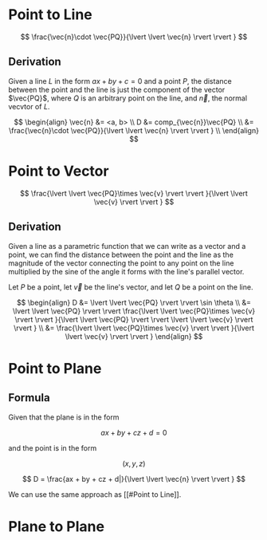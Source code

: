 # Point to Line

$$
\frac{\vec{n}\cdot \vec{PQ}}{\lvert \lvert \vec{n} \rvert \rvert }
$$

## Derivation

Given a line $L$ in the form $ax + by + c = 0$ and a point $P$, the distance between the point and the line is just the component of the vector $\vec{PQ}$, where $Q$ is an arbitrary point on the line, and $\vec{n}$, the normal vecvtor of $L$.

$$
\begin{align}
\vec{n} &= <a, b> \\
D &= comp_{\vec{n}}\vec{PQ} \\
&= \frac{\vec{n}\cdot \vec{PQ}}{\lvert \lvert \vec{n} \rvert \rvert } \\
\end{align}
$$

# Point to Vector

$$
\frac{\lvert \lvert \vec{PQ}\times \vec{v} \rvert \rvert }{\lvert \lvert \vec{v} \rvert \rvert }
$$

## Derivation

Given a line as a parametric function that we can write as a vector and a point, we can find the distance between the point and the line as the magnitude of the vector connecting the point to any point on the line multiplied by the sine of the angle it forms with the line's parallel vector.

Let $P$ be a point, let $\vec{v}$ be the line's vector, and let $Q$ be a point on the line.

$$
\begin{align}
D &= \lvert \lvert \vec{PQ} \rvert \rvert \sin \theta \\
&= \lvert \lvert \vec{PQ} \rvert \rvert \frac{\lvert \lvert \vec{PQ}\times \vec{v} \rvert \rvert }{\lvert \lvert \vec{PQ} \rvert \rvert \lvert \lvert \vec{v} \rvert \rvert } \\
&= \frac{\lvert \lvert \vec{PQ}\times \vec{v} \rvert \rvert }{\lvert \lvert \vec{v} \rvert \rvert }
\end{align}
$$

# Point to Plane

## Formula

Given that the plane is in the form 

$$
ax + by + cz + d = 0
$$

and the point is in the form

$$
(x, y, z)
$$

$$
D = \frac{ax + by + cz + d|}{\lvert \lvert \vec{n} \rvert \rvert }
$$

We can use the same approach as [[#Point to Line]]. 


# Plane to Plane